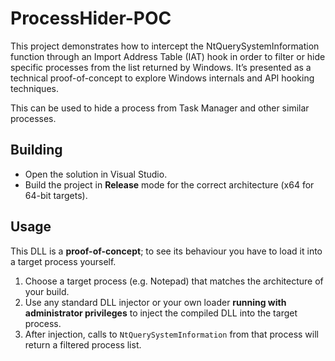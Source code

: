 # ProcessHider-POC
This project demonstrates how to intercept the NtQuerySystemInformation function through an Import Address Table (IAT) hook in order to filter or hide specific processes from the list returned by Windows. It’s presented as a technical proof-of-concept to explore Windows internals and API hooking techniques.

This can be used to hide a process from Task Manager and other similar processes.

## Building

- Open the solution in Visual Studio.
- Build the project in **Release** mode for the correct architecture (x64 for 64-bit targets).

## Usage

This DLL is a **proof-of-concept**; to see its behaviour you have to load it into a target process yourself.

1. Choose a target process (e.g. Notepad) that matches the architecture of your build.
2. Use any standard DLL injector or your own loader **running with administrator privileges** to inject the compiled DLL into the target process.
3. After injection, calls to `NtQuerySystemInformation` from that process will return a filtered process list.
